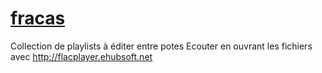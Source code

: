 # [fracas](https://drive.google.com/open?id=1h-dflwqPgA-ofS9I9ZqgZaiWCSp-UokB)

Collection de playlists à éditer entre potes
Ecouter en ouvrant les fichiers avec http://flacplayer.ehubsoft.net